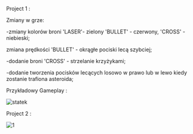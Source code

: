 Project 1 :

Zmiany w grze: 

-zmiany kolorów broni 'LASER'- zielony 'BULLET' - czerwony, 'CROSS' - niebieski;

zmiana prędkości 'BULLET' - okrągłe pociski lecą szybciej;

-dodanie broni 'CROSS' - strzelanie krzyżykami;

-dodanie tworzenia pocisków lecących losowo w prawo lub w lewo kiedy zostanie trafiona asteroida;

Przykładowy Gameplay :

![statek](https://github.com/user-attachments/assets/442426ba-730a-4f6d-9601-df3f0c831ddd)

Project 2 :

![1](https://github.com/user-attachments/assets/5c834903-a9b1-40fe-a9ec-5415c403755e)
